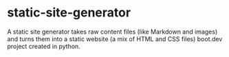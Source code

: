 # static-site-generator
A static site generator takes raw content files (like Markdown and images) and turns them into a static website (a mix of HTML and CSS files)
boot.dev project created in python.
